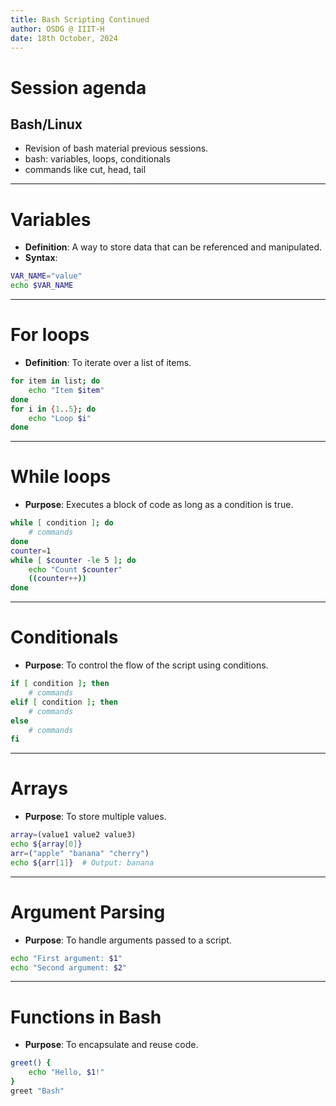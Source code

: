 ```yaml
---
title: Bash Scripting Continued
author: OSDG @ IIIT-H
date: 18th October, 2024
---
```


# Session agenda

## Bash/Linux

- Revision of bash material previous sessions.
- bash: variables, loops, conditionals
- commands like cut, head, tail

---

# Variables

- **Definition**: A way to store data that can be referenced and manipulated.
- **Syntax**:  

```bash
VAR_NAME="value"
echo $VAR_NAME
```

---

# For loops

- **Definition**: To iterate over a list of items.

```bash
for item in list; do
    echo "Item $item"
done
for i in {1..5}; do
    echo "Loop $i"
done
```

---

# While loops

- **Purpose**: Executes a block of code as long as a condition is true.

```bash
while [ condition ]; do
    # commands
done
counter=1
while [ $counter -le 5 ]; do
    echo "Count $counter"
    ((counter++))
done
```

---

# Conditionals

- **Purpose**: To control the flow of the script using conditions.

```bash
if [ condition ]; then
    # commands
elif [ condition ]; then
    # commands
else
    # commands
fi
```

---

# Arrays

- **Purpose**: To store multiple values.
```bash
array=(value1 value2 value3)
echo ${array[0]}
arr=("apple" "banana" "cherry")
echo ${arr[1]}  # Output: banana
```

---

# Argument Parsing

- **Purpose**: To handle arguments passed to a script.

```bash
echo "First argument: $1"
echo "Second argument: $2"
```

---

# Functions in Bash

- **Purpose**: To encapsulate and reuse code.

```bash
greet() {
    echo "Hello, $1!"
}
greet "Bash"
```
